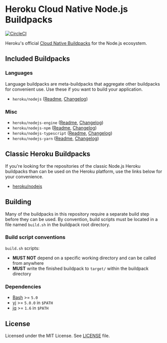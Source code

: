 # Heroku Cloud Native Node.js Buildpacks
[![CircleCI](https://circleci.com/gh/heroku/buildpacks-node/tree/main.svg?style=shield)](https://circleci.com/gh/heroku/buildpacks-node/tree/main)

Heroku's official [Cloud Native Buildpacks](https://buildpacks.io) for the Node.js ecosystem.

## Included Buildpacks
### Languages
Language buildpacks are meta-buildpacks that aggregate other buildpacks for convenient use. Use these if you want
to build your application.

- `heroku/nodejs` ([Readme](meta-buildpacks/nodejs/README.md), [Changelog](meta-buildpacks/nodejs/CHANGELOG.md))

### Misc

- `heroku/nodejs-engine` ([Readme](buildpacks/nodejs/README.md), [Changelog](buildpacks/nodejs/CHANGELOG.md))
- `heroku/nodejs-npm` ([Readme](buildpacks/npm/README.md), [Changelog](buildpacks/npm/CHANGELOG.md))
- `heroku/nodejs-typescript` ([Readme](buildpacks/typescript/README.md), [Changelog](buildpacks/typescript/CHANGELOG.md))
- `heroku/nodejs-yarn` ([Readme](buildpacks/yarn/README.md), [Changelog](buildpacks/yarn/CHANGELOG.md))

## Classic Heroku Buildpacks

If you're looking for the repositories of the classic Node.js Heroku buildpacks than can be used on the Heroku platform,
use the links below for your convenience.

- [heroku/nodejs](https://github.com/heroku/heroku-buildpack-nodejs)

## Building
Many of the buildpacks in this repository require a separate build step before they can be used. By convention, build
scripts must be located in a file named `build.sh` in the buildpack root directory.

### Build script conventions
`build.sh` scripts:
- **MUST NOT** depend on a specific working directory and can be called from anywhere
- **MUST** write the finished buildpack to `target/` within the buildpack directory

### Dependencies
- [Bash](https://www.gnu.org/software/bash/) >= `5.0`
- [yj](https://github.com/sclevine/yj) >= `5.0.0` in `$PATH`
- [jq](https://github.com/stedolan/jq) >= `1.6` in `$PATH`

## License
Licensed under the MIT License. See [LICENSE](./LICENSE) file.
